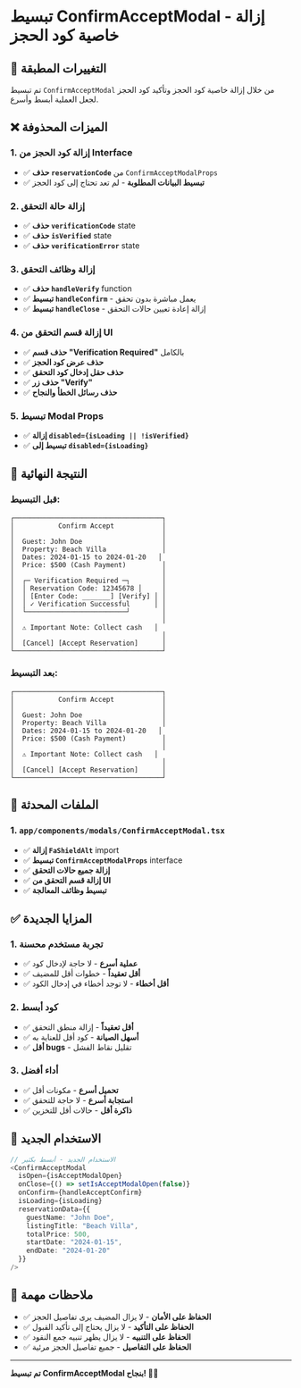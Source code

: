 # تبسيط ConfirmAcceptModal - إزالة خاصية كود الحجز

## 🎯 التغييرات المطبقة

تم تبسيط `ConfirmAcceptModal` من خلال إزالة خاصية كود الحجز وتأكيد كود الحجز لجعل العملية أبسط وأسرع.

## ❌ الميزات المحذوفة

### 1. **إزالة كود الحجز من Interface**
- ✅ **حذف `reservationCode`** من `ConfirmAcceptModalProps`
- ✅ **تبسيط البيانات المطلوبة** - لم تعد تحتاج إلى كود الحجز

### 2. **إزالة حالة التحقق**
- ✅ **حذف `verificationCode`** state
- ✅ **حذف `isVerified`** state  
- ✅ **حذف `verificationError`** state

### 3. **إزالة وظائف التحقق**
- ✅ **حذف `handleVerify`** function
- ✅ **تبسيط `handleConfirm`** - يعمل مباشرة بدون تحقق
- ✅ **تبسيط `handleClose`** - إزالة إعادة تعيين حالات التحقق

### 4. **إزالة قسم التحقق من UI**
- ✅ **حذف قسم "Verification Required"** بالكامل
- ✅ **حذف عرض كود الحجز**
- ✅ **حذف حقل إدخال كود التحقق**
- ✅ **حذف زر "Verify"**
- ✅ **حذف رسائل الخطأ والنجاح**

### 5. **تبسيط Modal Props**
- ✅ **إزالة `disabled={isLoading || !isVerified}`** 
- ✅ **تبسيط إلى `disabled={isLoading}`**

## 🎨 النتيجة النهائية

### قبل التبسيط:
```
┌─────────────────────────────────────┐
│           Confirm Accept            │
│                                     │
│  Guest: John Doe                    │
│  Property: Beach Villa              │
│  Dates: 2024-01-15 to 2024-01-20   │
│  Price: $500 (Cash Payment)         │
│                                     │
│  ┌─ Verification Required ─┐        │
│  │ Reservation Code: 12345678 │     │
│  │ [Enter Code: _______] [Verify] │ │
│  │ ✓ Verification Successful      │ │
│  └─────────────────────────┘        │
│                                     │
│  ⚠️ Important Note: Collect cash   │
│                                     │
│  [Cancel] [Accept Reservation]      │
└─────────────────────────────────────┘
```

### بعد التبسيط:
```
┌─────────────────────────────────────┐
│           Confirm Accept            │
│                                     │
│  Guest: John Doe                    │
│  Property: Beach Villa              │
│  Dates: 2024-01-15 to 2024-01-20   │
│  Price: $500 (Cash Payment)         │
│                                     │
│  ⚠️ Important Note: Collect cash   │
│                                     │
│  [Cancel] [Accept Reservation]      │
└─────────────────────────────────────┘
```

## 🔧 الملفات المحدثة

### 1. **`app/components/modals/ConfirmAcceptModal.tsx`**
- ✅ **إزالة `FaShieldAlt`** import
- ✅ **تبسيط `ConfirmAcceptModalProps`** interface
- ✅ **إزالة جميع حالات التحقق**
- ✅ **إزالة قسم التحقق من UI**
- ✅ **تبسيط وظائف المعالجة**

## ✅ المزايا الجديدة

### 1. **تجربة مستخدم محسنة**
- ✅ **عملية أسرع** - لا حاجة لإدخال كود
- ✅ **أقل تعقيداً** - خطوات أقل للمضيف
- ✅ **أقل أخطاء** - لا توجد أخطاء في إدخال الكود

### 2. **كود أبسط**
- ✅ **أقل تعقيداً** - إزالة منطق التحقق
- ✅ **أسهل الصيانة** - كود أقل للعناية به
- ✅ **أقل bugs** - تقليل نقاط الفشل

### 3. **أداء أفضل**
- ✅ **تحميل أسرع** - مكونات أقل
- ✅ **استجابة أسرع** - لا حاجة للتحقق
- ✅ **ذاكرة أقل** - حالات أقل للتخزين

## 🎯 الاستخدام الجديد

```typescript
// الاستخدام الجديد - أبسط بكثير
<ConfirmAcceptModal
  isOpen={isAcceptModalOpen}
  onClose={() => setIsAcceptModalOpen(false)}
  onConfirm={handleAcceptConfirm}
  isLoading={isLoading}
  reservationData={{
    guestName: "John Doe",
    listingTitle: "Beach Villa",
    totalPrice: 500,
    startDate: "2024-01-15",
    endDate: "2024-01-20"
  }}
/>
```

## 📝 ملاحظات مهمة

- ✅ **الحفاظ على الأمان** - لا يزال المضيف يرى تفاصيل الحجز
- ✅ **الحفاظ على التأكيد** - لا يزال يحتاج إلى تأكيد القبول
- ✅ **الحفاظ على التنبيه** - لا يزال يظهر تنبيه جمع النقود
- ✅ **الحفاظ على التفاصيل** - جميع تفاصيل الحجز مرئية

---

**تم تبسيط ConfirmAcceptModal بنجاح! 🎉✨**
